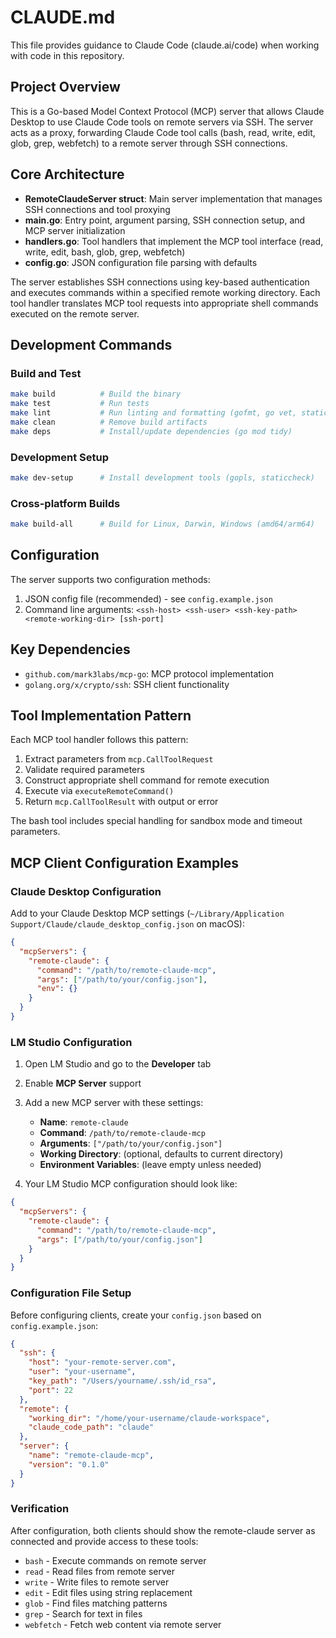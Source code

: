 # CLAUDE.md

This file provides guidance to Claude Code (claude.ai/code) when working with code in this repository.

## Project Overview

This is a Go-based Model Context Protocol (MCP) server that allows Claude Desktop to use Claude Code tools on remote servers via SSH. The server acts as a proxy, forwarding Claude Code tool calls (bash, read, write, edit, glob, grep, webfetch) to a remote server through SSH connections.

## Core Architecture

- **RemoteClaudeServer struct**: Main server implementation that manages SSH connections and tool proxying
- **main.go**: Entry point, argument parsing, SSH connection setup, and MCP server initialization
- **handlers.go**: Tool handlers that implement the MCP tool interface (read, write, edit, bash, glob, grep, webfetch)
- **config.go**: JSON configuration file parsing with defaults

The server establishes SSH connections using key-based authentication and executes commands within a specified remote working directory. Each tool handler translates MCP tool requests into appropriate shell commands executed on the remote server.

## Development Commands

### Build and Test
```bash
make build          # Build the binary
make test           # Run tests
make lint           # Run linting and formatting (gofmt, go vet, staticcheck)
make clean          # Remove build artifacts
make deps           # Install/update dependencies (go mod tidy)
```

### Development Setup
```bash
make dev-setup      # Install development tools (gopls, staticcheck)
```

### Cross-platform Builds
```bash
make build-all      # Build for Linux, Darwin, Windows (amd64/arm64)
```

## Configuration

The server supports two configuration methods:
1. JSON config file (recommended) - see `config.example.json`
2. Command line arguments: `<ssh-host> <ssh-user> <ssh-key-path> <remote-working-dir> [ssh-port]`

## Key Dependencies

- `github.com/mark3labs/mcp-go`: MCP protocol implementation
- `golang.org/x/crypto/ssh`: SSH client functionality

## Tool Implementation Pattern

Each MCP tool handler follows this pattern:
1. Extract parameters from `mcp.CallToolRequest`
2. Validate required parameters
3. Construct appropriate shell command for remote execution
4. Execute via `executeRemoteCommand()`
5. Return `mcp.CallToolResult` with output or error

The bash tool includes special handling for sandbox mode and timeout parameters.

## MCP Client Configuration Examples

### Claude Desktop Configuration

Add to your Claude Desktop MCP settings (`~/Library/Application Support/Claude/claude_desktop_config.json` on macOS):

```json
{
  "mcpServers": {
    "remote-claude": {
      "command": "/path/to/remote-claude-mcp",
      "args": ["/path/to/your/config.json"],
      "env": {}
    }
  }
}
```

### LM Studio Configuration

1. Open LM Studio and go to the **Developer** tab
2. Enable **MCP Server** support
3. Add a new MCP server with these settings:
   - **Name**: `remote-claude`
   - **Command**: `/path/to/remote-claude-mcp`
   - **Arguments**: `["/path/to/your/config.json"]`
   - **Working Directory**: (optional, defaults to current directory)
   - **Environment Variables**: (leave empty unless needed)

4. Your LM Studio MCP configuration should look like:
```json
{
  "mcpServers": {
    "remote-claude": {
      "command": "/path/to/remote-claude-mcp",
      "args": ["/path/to/your/config.json"]
    }
  }
}
```

### Configuration File Setup

Before configuring clients, create your `config.json` based on `config.example.json`:

```json
{
  "ssh": {
    "host": "your-remote-server.com",
    "user": "your-username",
    "key_path": "/Users/yourname/.ssh/id_rsa",
    "port": 22
  },
  "remote": {
    "working_dir": "/home/your-username/claude-workspace",
    "claude_code_path": "claude"
  },
  "server": {
    "name": "remote-claude-mcp",
    "version": "0.1.0"
  }
}
```

### Verification

After configuration, both clients should show the remote-claude server as connected and provide access to these tools:
- `bash` - Execute commands on remote server
- `read` - Read files from remote server
- `write` - Write files to remote server
- `edit` - Edit files using string replacement
- `glob` - Find files matching patterns
- `grep` - Search for text in files
- `webfetch` - Fetch web content via remote server